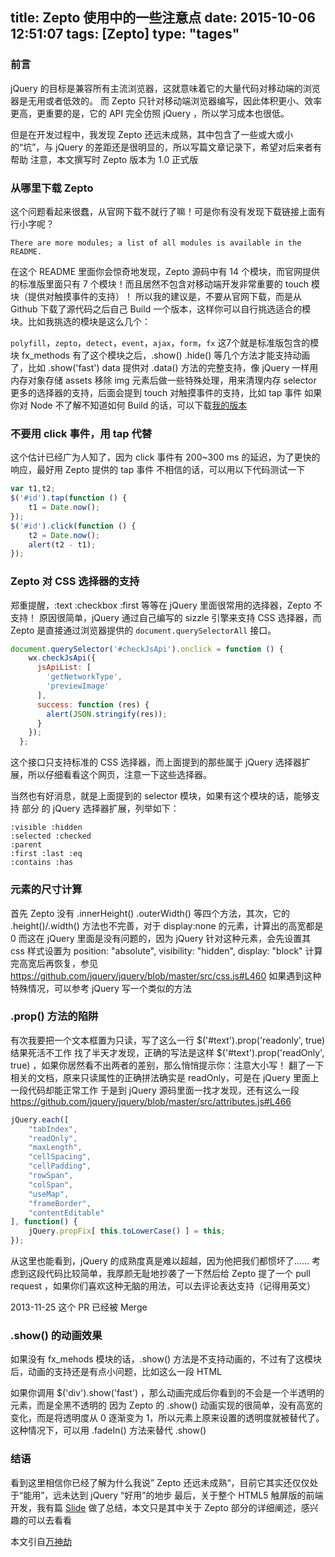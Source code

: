 title: Zepto 使用中的一些注意点
date: 2015-10-06 12:51:07
tags: [Zepto]
type: "tages"
---

### 前言
jQuery 的目标是兼容所有主流浏览器，这就意味着它的大量代码对移动端的浏览器是无用或者低效的。
而 Zepto 只针对移动端浏览器编写，因此体积更小、效率更高，更重要的是，它的 API 完全仿照 jQuery ，所以学习成本也很低。

<!-- more -->
但是在开发过程中，我发现 Zepto 还远未成熟，其中包含了一些或大或小的“坑”，与 jQuery 的差距还是很明显的，所以写篇文章记录下，希望对后来者有帮助
注意，本文撰写时 Zepto 版本为 1.0 正式版

### 从哪里下载 Zepto
这个问题看起来很蠢，从官网下载不就行了嘛！可是你有没有发现下载链接上面有行小字呢？

`There are more modules; a list of all modules is available in the README.`

在这个 README 里面你会惊奇地发现，Zepto 源码中有 14 个模块，而官网提供的标准版里面只有 7 个模块！而且居然不包含对移动端开发非常重要的 touch 模块（提供对触摸事件的支持）！
所以我的建议是，不要从官网下载，而是从 Github 下载了源代码之后自己 Build 一个版本，这样你可以自行挑选适合的模块。比如我挑选的模块是这么几个：

`polyfill`，`zepto`，`detect`，`event`，`ajax`，`form`，`fx` 这7个就是标准版包含的模块
fx_methods 有了这个模块之后，.show() .hide() 等几个方法才能支持动画了，比如 .show('fast')
data 提供对 .data() 方法的完整支持，像 jQuery 一样用内存对象存储
assets 移除 img 元素后做一些特殊处理，用来清理内存
selector 更多的选择器的支持，后面会提到
touch 对触摸事件的支持，比如 tap 事件
如果你对 Node 不了解不知道如何 Build 的话，可以下载[我的版本](http://chaoskeh.com/uploads/attach/62c05f77cdc207687ead89abad1e9098.zip)

### 不要用 click 事件，用 tap 代替
这个估计已经广为人知了，因为 click 事件有 200~300 ms 的延迟，为了更快的响应，最好用 Zepto 提供的 tap 事件
不相信的话，可以用以下代码测试一下

~~~js
var t1,t2;
$('#id').tap(function () {
    t1 = Date.now();
});
$('#id').click(function () {
    t2 = Date.now();
    alert(t2 - t1);
});
~~~

### Zepto 对 CSS 选择器的支持
郑重提醒，:text :checkbox :first 等等在 jQuery 里面很常用的选择器，Zepto 不支持！
原因很简单，jQuery 通过自己编写的 sizzle 引擎来支持 CSS 选择器，而 Zepto 是直接通过浏览器提供的 `document.querySelectorAll` 接口。

~~~js
document.querySelector('#checkJsApi').onclick = function () {
    wx.checkJsApi({
      jsApiList: [
        'getNetworkType',
        'previewImage'
      ],
      success: function (res) {
        alert(JSON.stringify(res));
      }
    });
  };
~~~

这个接口只支持标准的 CSS 选择器，而上面提到的那些属于 jQuery 选择器扩展，所以仔细看看这个网页，注意一下这些选择器。

当然也有好消息，就是上面提到的 selector 模块，如果有这个模块的话，能够支持 部分 的 jQuery 选择器扩展，列举如下：

	:visible :hidden
	:selected :checked
	:parent
	:first :last :eq
	:contains :has

### 元素的尺寸计算
首先 Zepto 没有 .innerHeight() .outerWidth() 等四个方法，其次，它的 .height()/.width() 方法也不完善，对于 display:none 的元素，计算出的高宽都是 0
而这在 jQuery 里面是没有问题的，因为 jQuery 针对这种元素，会先设置其 css 样式设置为 position: "absolute", visibility: "hidden", display: "block" 
计算完高宽后再恢复，参见 https://github.com/jquery/jquery/blob/master/src/css.js#L460
如果遇到这种特殊情况，可以参考 jQuery 写一个类似的方法

### .prop() 方法的陷阱
有次我要把一个文本框置为只读，写了这么一行 $('#text').prop('readonly', true) 结果死活不工作
找了半天才发现，正确的写法是这样 $('#text').prop('readOnly', true) ，如果你居然看不出两者的差别，那么悄悄提示你：注意大小写！
翻了一下相关的文档，原来只读属性的正确拼法确实是 readOnly，可是在 jQuery 里面上一段代码却能正常工作
于是到 jQuery 源码里面一找才发现，还有这么一段 https://github.com/jquery/jquery/blob/master/src/attributes.js#L466

~~~js
jQuery.each([
    "tabIndex",
    "readOnly",
    "maxLength",
    "cellSpacing",
    "cellPadding",
    "rowSpan",
    "colSpan",
    "useMap",
    "frameBorder",
    "contentEditable"
], function() {
    jQuery.propFix[ this.toLowerCase() ] = this;
});
~~~
从这里也能看到，jQuery 的成熟度真是难以超越，因为他把我们都惯坏了……
考虑到这段代码比较简单，我厚颜无耻地抄袭了一下然后给 Zepto 提了一个 pull request ，如果你们喜欢这种无脑的用法，可以去评论表达支持（记得用英文）

2013-11-25 这个 PR 已经被 Merge

### .show() 的动画效果
如果没有 fx_mehods 模块的话，.show() 方法是不支持动画的，不过有了这模块后，动画的支持还是有点小问题，比如这么一段 HTML

<div style="background:black;opacity:0.7;display:none">
    test
</div>
如果你调用 $('div').show('fast') ，那么动画完成后你看到的不会是一个半透明的元素，而是全黑不透明的
因为 Zepto 的 .show() 动画实现的很简单，没有高宽的变化，而是将透明度从 0 逐渐变为 1，所以元素上原来设置的透明度就被替代了。
这种情况下，可以用 .fadeIn() 方法来替代 .show()

### 结语
看到这里相信你已经了解为什么我说” Zepto 还远未成熟“，目前它其实还仅仅处于“能用”，远未达到 jQuery “好用”的地步
最后，关于整个 HTML5 触屏版的前端开发，我有篇 [Slide](https://speakerdeck.com/edokeh/xin-zhan-html5-hong-ping-ban-kai-fa-zong-jie) 做了总结，本文只是其中关于 Zepto 部分的详细阐述，感兴趣的可以去看看

本文引自[万神劫](http://chaoskeh.com/blog/some-experience-of-using-zepto.html)